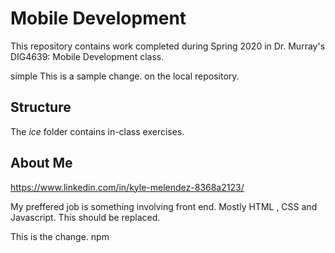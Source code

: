 # Mobile Development
This repository contains work completed during Spring 2020 in Dr. Murray's DIG4639: Mobile Development class.

simple 
This is a sample change. 
on the local repository.

## Structure
The *ice* folder contains in-class exercises. 

## About Me
https://www.linkedin.com/in/kyle-melendez-8368a2123/

My preffered job is something involving front end. Mostly HTML , CSS and Javascript.
This should be replaced.

This is the change.
npm
